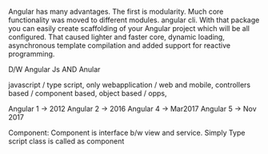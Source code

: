 Angular has many advantages. The first is modularity. Much core functionality was moved to different modules.
angular cli. With that package you can easily create scaffolding of your Angular project which will be all configured.
That caused lighter and faster core, dynamic loading, asynchronous template compilation and added support for reactive programming.

D/W Angular Js AND Anular

javascript  / type script, 
only webapplication / web and mobile,
controllers based  / component based,
object based / opps,


Angular 1 -> 2012
Angular 2 -> 2016
Angular 4 -> Mar2017
Angular 5 -> Nov 2017



Component: Component is interface b/w view and service.
           Simply Type script class is called as component
